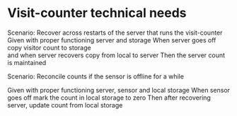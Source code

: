 # Visit-counter technical needs

Scenario: Recover across restarts of the server
that runs the visit-counter
  Given with proper functioning server and storage
  When server goes off copy visitor count to storage  
  and when server recovers copy from local to server
  Then the server count is maintained

Scenario: Reconcile counts if the sensor is offline for a while

  Given with proper functioning server, sensor and local storage
  When sensor goes off mark the count in local storage to zero
  Then after recovering server, update count from local storage
